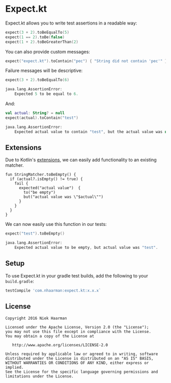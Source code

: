 # Expect.kt

Expect.kt allows you to write test assertions in a readable way:

```kotlin
expect(3 + 2).toBeEqualTo(5)
expect(1 == 2).toBe(false)
expect(1 + 2).toBeGreaterThan(2)
```

You can also provide custom messages:

```kotlin
expect("expect.kt").toContain("pec") { "String did not contain 'pec'" }
```

Failure messages will be descriptive:

```kotlin
expect(3 + 2).toBeEqualTo(6)

java.lang.AssertionError: 
	Expected 5 to be equal to 6.
```

And:

```kotlin
val actual: String? = null
expect(actual).toContain("test")

java.lang.AssertionError: 
	Expected actual value to contain "test", but the actual value was null.
```

## Extensions

Due to Kotlin's [extensions](https://kotlinlang.org/docs/reference/extensions.html), we can easily add functionality to an existing matcher.

```
fun StringMatcher.toBeEmpty() {
  if (actual?.isEmpty() != true) {
    fail {
      expected("actual value")  {
        to("be empty")
        but("actual value was \"$actual\"")
      }
    }
  }
}
```

We can now easily use this function in our tests:

```kotlin
expect("test").toBeEmpty()

java.lang.AssertionError: 
	Expected actual value to be empty, but actual value was "test".
```

## Setup

To use Expect.kt in your gradle test builds, add the following to your `build.gradle`:

```groovy
testCompile 'com.nhaarman:expect.kt:x.x.x`
```

## License

    Copyright 2016 Niek Haarman

    Licensed under the Apache License, Version 2.0 (the "License");
    you may not use this file except in compliance with the License.
    You may obtain a copy of the License at

       http://www.apache.org/licenses/LICENSE-2.0

    Unless required by applicable law or agreed to in writing, software
    distributed under the License is distributed on an "AS IS" BASIS,
    WITHOUT WARRANTIES OR CONDITIONS OF ANY KIND, either express or implied.
    See the License for the specific language governing permissions and
    limitations under the License.
